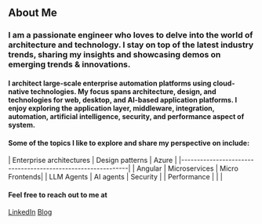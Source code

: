 <!--
**pravinchandankhede/pravinchandankhede** is a ✨ _special_ ✨ repository because its `README.md` (this file) appears on your GitHub profile.

Here are some ideas to get you started:

- 🔭 I’m currently working on ...
- 🌱 I’m currently learning ...
- 👯 I’m looking to collaborate on ...
- 🤔 I’m looking for help with ...
- 💬 Ask me about ...
- 📫 How to reach me: ...
- 😄 Pronouns: ...
- ⚡ Fun fact: ...
-->

## About Me

### I am a passionate engineer who loves to delve into the world of architecture and technology. I stay on top of the latest industry trends, sharing my insights and showcasing demos on emerging trends & innovations.

#### I architect large-scale enterprise automation platforms using cloud-native technologies. My focus spans architecture, design, and technologies for web, desktop, and AI-based application platforms. I enjoy exploring the application layer, middleware, integration, automation, artificial intelligence, security, and performance aspect of system.

#### Some of the topics I like to explore and share my perspective on include:
| Enterprise architectures | Design patterns | Azure          |
|-------------------------------------------------------------|
| Angular                  | Microservices   | Micro Frontends|
| LLM Agents               | AI agents       | Security       |
| Performance              |                 |                |

#### Feel free to reach out to me at

[LinkedIn](https://www.linkedin.com/in/pravinchandankhede/)
[Blog](https://pravinchandankhede.github.io/)